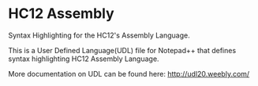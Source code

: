 HC12 Assembly
=============

Syntax Highlighting for the HC12's Assembly Language.

This is a User Defined Language(UDL) file for Notepad++ that defines syntax highlighting HC12 Assembly Language.

More documentation on UDL can be found here: http://udl20.weebly.com/

